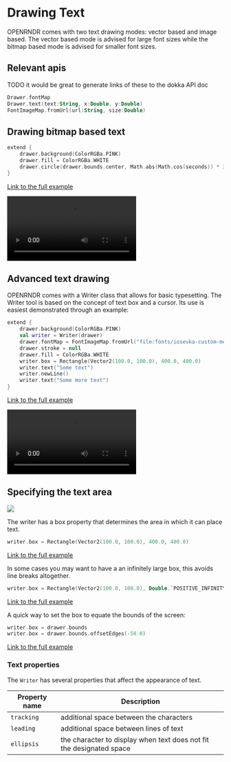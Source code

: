 
# Drawing Text
OPENRNDR comes with two text drawing modes: vector based and image based.
The vector based mode is advised for large font sizes while the bitmap based mode is advised for smaller font sizes.

## Relevant apis
TODO it would be great to generate links of these to the dokka API doc
```kotlin
Drawer.fontMap
Drawer.text(text:String, x:Double, y:Double)
FontImageMap.fromUrl(url:String, size:Double)
```

## Drawing bitmap based text

```kotlin
extend {
    drawer.background(ColorRGBa.PINK)
    drawer.fill = ColorRGBa.WHITE
    drawer.circle(drawer.bounds.center, Math.abs(Math.cos(seconds)) * 300)
}
```

[Link to the full example](https://github.com/openrndr/openrndr-examples/blob/master/drawing/01_text/Text000.kt)

<video controls>
    <source src="media/text-001.mp4" type="video/mp4"></source>
</video>


## Advanced text drawing
OPENRNDR comes with a Writer class that allows for basic typesetting. The Writer tool is based on the concept of text box and a cursor.
Its use is easiest demonstrated through an example:

```kotlin
extend {
    drawer.background(ColorRGBa.PINK)
    val writer = Writer(drawer)
    drawer.fontMap = FontImageMap.fromUrl("file:fonts/iosevka-custom-medium.ttf", 20.0)
    drawer.stroke = null
    drawer.fill = ColorRGBa.WHITE
    writer.box = Rectangle(Vector2(100.0, 100.0), 400.0, 400.0)
    writer.text("Some text")
    writer.newLine()
    writer.text("Some more text")
}
```

[Link to the full example](https://github.com/openrndr/openrndr-examples/blob/master/drawing/01_text/Text001.kt)

<video controls>
    <source src="media/text-002.mp4" type="video/mp4"></source>
</video>


## Specifying the text area

<img src="media/text-003.png"/>

The writer has a box property that determines the area in which it can place text.

```kotlin
writer.box = Rectangle(Vector2(100.0, 100.0), 400.0, 400.0)
```

[Link to the full example](https://github.com/openrndr/openrndr-examples/blob/master/drawing/01_text/Text002.kt)

In some cases you may want to have a an infinitely large box, this avoids line breaks altogether.

```kotlin
writer.box = Rectangle(Vector2(100.0, 100.0), Double.`POSITIVE_INFINITY`, Double.`POSITIVE_INFINITY`)
```

[Link to the full example](https://github.com/openrndr/openrndr-examples/blob/master/drawing/01_text/Text002.kt)

A quick way to set the box to equate the bounds of the screen:

```kotlin
writer.box = drawer.bounds
writer.box = drawer.bounds.offsetEdges(-50.0)
```

[Link to the full example](https://github.com/openrndr/openrndr-examples/blob/master/drawing/01_text/Text002.kt)

### Text properties
The `Writer` has several properties that affect the appearance of text.

| Property name      | Description |
|---------------------|-------------|
| `tracking` | additional space between the characters |
| `leading`   | additional space between lines of text |
| `ellipsis`   | the character to display when text does not fit the designated space|
